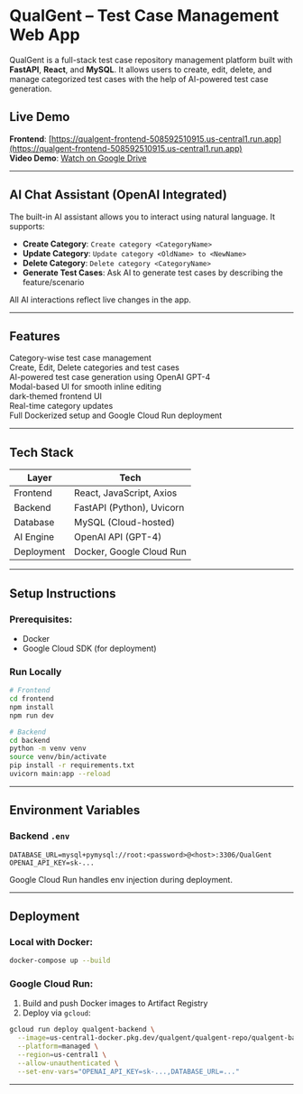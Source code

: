 # QualGent – Test Case Management Web App

QualGent is a full-stack test case repository management platform built with **FastAPI**, **React**, and **MySQL**. It allows users to create, edit, delete, and manage categorized test cases with the help of AI-powered test case generation.

## Live Demo

**Frontend**: [https://qualgent-frontend-508592510915.us-central1.run.app](https://qualgent-frontend-508592510915.us-central1.run.app)  
**Video Demo**: [Watch on Google Drive](https://drive.google.com/file/d/13dkRw5ai5hy03XT9CFACvCWCFfDknJzI/view?usp=sharing)

---

## AI Chat Assistant (OpenAI Integrated)

The built-in AI assistant allows you to interact using natural language. It supports:

- **Create Category**: `Create category <CategoryName>`
- **Update Category**: `Update category <OldName> to <NewName>`
- **Delete Category**: `Delete category <CategoryName>`
- **Generate Test Cases**: Ask AI to generate test cases by describing the feature/scenario

All AI interactions reflect live changes in the app.

---

## Features

Category-wise test case management  
Create, Edit, Delete categories and test cases  
AI-powered test case generation using OpenAI GPT-4  
Modal-based UI for smooth inline editing  
dark-themed frontend UI  
Real-time category updates  
Full Dockerized setup and Google Cloud Run deployment

---

## Tech Stack

| Layer      | Tech                      |
| ---------- | ------------------------- |
| Frontend   | React, JavaScript, Axios  |
| Backend    | FastAPI (Python), Uvicorn |
| Database   | MySQL (Cloud-hosted)      |
| AI Engine  | OpenAI API (GPT-4)        |
| Deployment | Docker, Google Cloud Run  |

---

## Setup Instructions

### Prerequisites:

- Docker
- Google Cloud SDK (for deployment)

### Run Locally

```bash
# Frontend
cd frontend
npm install
npm run dev

# Backend
cd backend
python -m venv venv
source venv/bin/activate
pip install -r requirements.txt
uvicorn main:app --reload
```

---

## Environment Variables

### Backend `.env`

```
DATABASE_URL=mysql+pymysql://root:<password>@<host>:3306/QualGent
OPENAI_API_KEY=sk-...
```

Google Cloud Run handles env injection during deployment.

---

## Deployment

### Local with Docker:

```bash
docker-compose up --build
```

### Google Cloud Run:

1. Build and push Docker images to Artifact Registry
2. Deploy via `gcloud`:

```bash
gcloud run deploy qualgent-backend \
  --image=us-central1-docker.pkg.dev/qualgent/qualgent-repo/qualgent-backend \
  --platform=managed \
  --region=us-central1 \
  --allow-unauthenticated \
  --set-env-vars="OPENAI_API_KEY=sk-...,DATABASE_URL=..."
```

---
